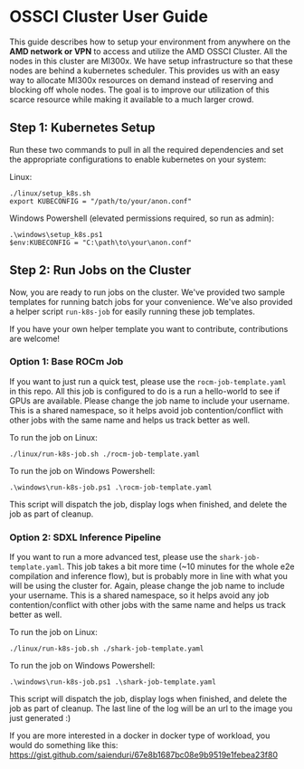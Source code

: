 # OSSCI Cluster User Guide

This guide describes how to setup your environment from anywhere on the **AMD network or VPN** to access and utilize the AMD OSSCI Cluster.
All the nodes in this cluster are MI300x. We have setup infrastructure so that these nodes are behind a kubernetes scheduler. This provides us with an easy way to allocate MI300x resources on demand instead of reserving and blocking off whole nodes. The goal is to improve our utilization of this scarce resource while making it available to a much larger crowd.

## Step 1: Kubernetes Setup
Run these two commands to pull in all the required dependencies and set the appropriate configurations to enable kubernetes on your system:

Linux:
```
./linux/setup_k8s.sh
export KUBECONFIG = "/path/to/your/anon.conf"
```

Windows Powershell (elevated permissions required, so run as admin):
```
.\windows\setup_k8s.ps1
$env:KUBECONFIG = "C:\path\to\your\anon.conf"
```

## Step 2: Run Jobs on the Cluster

Now, you are ready to run jobs on the cluster. We've provided two sample
templates for running batch jobs for your convenience. We've also
provided a helper script `run-k8s-job` for easily running these job
templates.

If you have your own helper template you want to contribute, contributions
are welcome!

### Option 1: Base ROCm Job

If you want to just run a quick test, please use the `rocm-job-template.yaml` in this repo. 
All this job is configured to do is a run a hello-world to see if GPUs are available.
Please change the job name to include your username. This is a shared namespace, so it helps avoid job contention/conflict with other jobs with the same name and helps us track better as well.

To run the job on Linux:
```
./linux/run-k8s-job.sh ./rocm-job-template.yaml
```

To run the job on Windows Powershell:
```
.\windows\run-k8s-job.ps1 .\rocm-job-template.yaml
```

This script will dispatch the job, display logs when finished, and delete the job as part of cleanup.

### Option 2: SDXL Inference Pipeline

If you want to run a more advanced test, please use the `shark-job-template.yaml`.
This job takes a bit more time (~10 minutes for the whole e2e compilation and inference flow), but is probably more in line with what you will be using the cluster for.
Again, please change the job name to include your username. This is a shared namespace, so it helps avoid any job contention/conflict with other jobs with the same name and helps us track better as well.

To run the job on Linux:
```
./linux/run-k8s-job.sh ./shark-job-template.yaml
```

To run the job on Windows Powershell:
```
.\windows\run-k8s-job.ps1 .\shark-job-template.yaml
```

This script will dispatch the job, display logs when finished, and delete the job as part of cleanup.
The last line of the log will be an url to the image you just generated :)

If you are more interested in a docker in docker type of workload, you would do something like this: https://gist.github.com/saienduri/67e8b1687bc08e9b9519e1febea23f80

